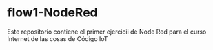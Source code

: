 # flow1-NodeRed
Este repositorio contiene el primer ejercicii de Node Red para el curso Internet de las cosas de Código IoT

